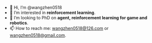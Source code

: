 - 👋 Hi, I’m @wangzhen0518
- 👀 I’m interested in **reinforcement learning**.
- 💞️ I’m looking to PhD on **agent, reinforcement learning for game and robotics**.
- 📫 How to reach me: wangzhen0518@126.com or wangzhen0518@gmail.com.

<!---
wangzhen0518/wangzhen0518 is a ✨ special ✨ repository because its `README.md` (this file) appears on your GitHub profile.
You can click the Preview link to take a look at your changes.
- 🌱 I’m currently learning reinforcement learning.
--->
